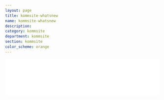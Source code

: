 ```yaml
---
layout: page
title: kommsite-whatsnew
name: kommsite-whatsnew
description: 
category: kommsite
department: kommsite
section: kommsite
color_scheme: orange
---
```


<img src="/media/kommsite/feature_cloud.png" />